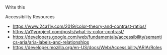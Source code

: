 Write this

Accessibility Resources

* https://www.24a11y.com/2019/color-theory-and-contrast-ratios/
* https://a11yproject.com/posts/what-is-color-contrast/
* https://developers.google.com/web/fundamentals/accessibility/semantics-aria/aria-labels-and-relationships
* https://developer.mozilla.org/en-US/docs/Web/Accessibility/ARIA/Roles